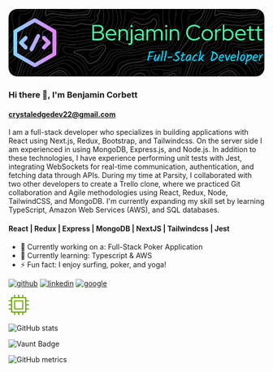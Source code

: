 ![Header](https://github.com/bcsurf2822/bcsurf2822/blob/main/assets/gh-banner-image.png)
### Hi there 👋, I'm Benjamin Corbett
#### crystaledgedev22@gmail.com

I am a full-stack developer who specializes in building applications with React using Next.js, Redux, Bootstrap, and Tailwindcss. On the server side I am experienced in using MongoDB, Express.js, and Node.js. In addition to these technologies, I have experience performing unit tests with Jest, integrating WebSockets for real-time communication, authentication, and fetching data through APIs. During my time at Parsity, I collaborated with two other developers to create a Trello clone, where we practiced Git collaboration and Agile methodologies using React, Redux, Node, TailwindCSS, and MongoDB. I'm currently expanding my skill set by learning TypeScript, Amazon Web Services (AWS), and SQL databases.

#### React | Redux | Express | MongoDB | NextJS | Tailwindcss | Jest

- 🔭 Currently working on a: Full-Stack Poker Application  
- 🌱 Currently learning: Typescript & AWS 
- ⚡ Fun fact: I enjoy surfing, poker, and yoga! 


[<img src='https://cdn.jsdelivr.net/npm/simple-icons@3.0.1/icons/github.svg' alt='github' height='40'>](https://github.com/https://github.com/bcsurf2822)  [<img src='https://cdn.jsdelivr.net/npm/simple-icons@3.0.1/icons/linkedin.svg' alt='linkedin' height='40'>](https://www.linkedin.com/in/https://www.linkedin.com/in/benjamin-corbett-84822424a//)  [<img src='https://cdn.jsdelivr.net/npm/simple-icons@3.0.1/icons/google.svg' alt='google' height='40'>](crystaledgedev22@gmail.com)  

<a href='https://docs.github.com/en/developers'><img src='https://raw.githubusercontent.com/acervenky/animated-github-badges/master/assets/devbadge.gif' width='40' height='40'></a> 

![GitHub stats](https://github-readme-stats.vercel.app/api?username=https://github.com/bcsurf2822&show_icons=true)  

![Vaunt Badge](https://api.vaunt.dev/v1/github/entities/https://github.com/bcsurf2822/contributions?format=svg&private=false)  

![GitHub metrics](https://metrics.lecoq.io/https://github.com/bcsurf2822)  
